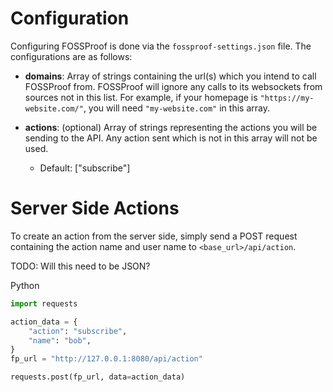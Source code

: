 # Configuration
Configuring FOSSProof is done via the `fossproof-settings.json` file. The configurations are as follows:

- **domains**: Array of strings containing the url(s) which you intend to call FOSSProof from. FOSSProof will ignore any calls to its websockets from sources not in this list. For example, if your homepage is `"https://my-website.com/"`, you will need `"my-website.com"` in this array.

- **actions**: (optional) Array of strings representing the actions you will be sending to the API. Any action sent which is not in this array will not be used.
    - Default: ["subscribe"]


# Server Side Actions
To create an action from the server side, simply send a POST request containing the action name and user name to `<base_url>/api/action`.

TODO: Will this need to be JSON?

Python

```python
import requests

action_data = {
    "action": "subscribe",
    "name": "bob",
}
fp_url = "http://127.0.0.1:8080/api/action"

requests.post(fp_url, data=action_data)
```
